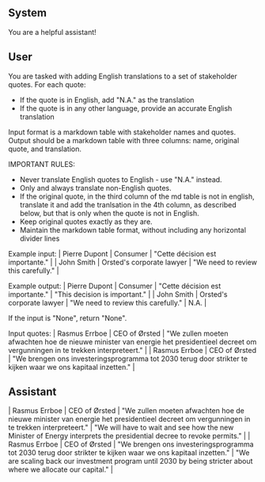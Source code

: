 ## System

You are a helpful assistant!

## User


You are tasked with adding English translations to a set of stakeholder quotes. For each quote:
- If the quote is in English, add "N.A." as the translation
- If the quote is in any other language, provide an accurate English translation

Input format is a markdown table with stakeholder names and quotes.
Output should be a markdown table with three columns: name, original quote, and translation.

IMPORTANT RULES:
- Never translate English quotes to English - use "N.A." instead.
- Only and always translate non-English quotes.
- If the original quote, in the third column of the md table is not in english, translate it and add the tranlsation in the 4th column, as described below, but that is only when the quote is not in English.
- Keep original quotes exactly as they are.
- Maintain the markdown table format, without including any horizontal divider lines

Example input:
| Pierre Dupont | Consumer | "Cette décision est importante." |
| John Smith | Orsted's corporate lawyer | "We need to review this carefully." |

Example output:
| Pierre Dupont | Consumer | "Cette décision est importante." | "This decision is important." |
| John Smith | Orsted's corporate lawyer | "We need to review this carefully." | N.A. |

If the input is "None", return "None".

Input quotes:
| Rasmus Errboe | CEO of Ørsted | "We zullen moeten afwachten hoe de nieuwe minister van energie het presidentieel decreet om vergunningen in te trekken interpreteert." |
| Rasmus Errboe | CEO of Ørsted | "We brengen ons investeringsprogramma tot 2030 terug door strikter te kijken waar we ons kapitaal inzetten." |
        

## Assistant

| Rasmus Errboe | CEO of Ørsted | "We zullen moeten afwachten hoe de nieuwe minister van energie het presidentieel decreet om vergunningen in te trekken interpreteert." | "We will have to wait and see how the new Minister of Energy interprets the presidential decree to revoke permits." |
| Rasmus Errboe | CEO of Ørsted | "We brengen ons investeringsprogramma tot 2030 terug door strikter te kijken waar we ons kapitaal inzetten." | "We are scaling back our investment program until 2030 by being stricter about where we allocate our capital." |

